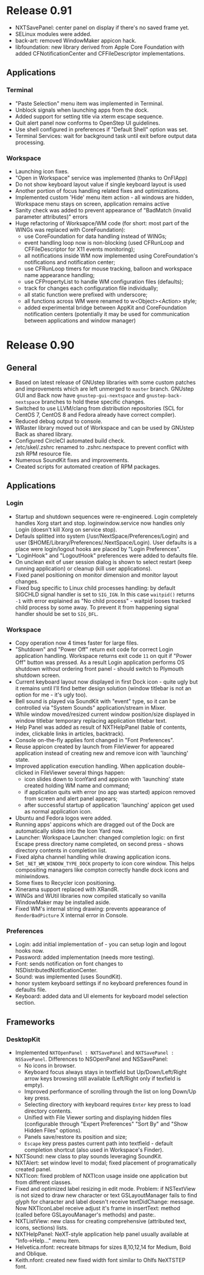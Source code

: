 # Release 0.91

- NXTSavePanel: center panel on display if there's no saved frame yet.
- SELinux modules were added.
- back-art: removed WindowMaker appicon hack.
- libfoundation: new library derived from Apple Core Foundation with added CFNotificationCenter and CFFileDescriptor implementations.

Applications
---
### Terminal
- "Paste Selection" menu item was implemented in Terminal.
- Unblock signals when launching apps from the dock.
- Added support for setting title via xterm escape sequence.
- Quit alert panel now conforms to OpenStep UI guidelines.
- Use shell configured in preferences if "Default Shell" option was set.
- Terminal Services: wait for background task until exit before output data processing.

### Workspace
- Launching icon fixes.
- "Open in Workspace" service was implemented (thanks to OnFlApp)
- Do not show keyboard layout value if single keyboard layout is used
- Another portion of focus handling related fixes and optimizations.
- Implemented custom 'Hide' menu item action - all windows are hidden, Workspace menu stays on screen, application remains active
- Sanity check was added to prevent appearance of "BadMatch (invalid parameter attributes)" errors
- Huge refactoring of Worksapce/WM code (for short: most part of the WINGs was replaced with CoreFoundation): 
  - use CoreFoundation for data handling instead of WINGs;
  - event handling loop now is non-blocking (used CFRunLoop and CFFileDescriptor for X11 events monitoring);
  - all notifications inside WM now implemented using CoreFoundation's notifications and notification center;
  - use CFRunLoop timers for mouse tracking, balloon and workspace name appearance handling;
  - use CFPropertyList to handle WM configuration files (defaults);
  - track for changes each configuration file individually;
  - all static function were prefixed with underscore;
  - all functions across WM were renamed to w\<Object\>\<Action\> style;
  - added experimental bridge between AppKit and CoreFoundation notification centers (potentially it may be used for communication between applications and window manager)

# Release 0.90

General
---
- Based on latest release of GNUstep libraries with some custom patches and improvements which are left unmerged to `master` branch. GNUstep GUI and Back now have `gnustep-gui-nextspace` and `gnustep-back-nextspace` branches to hold these specific changes.
- Switched to use LLVM/clang from distribution repositories (SCL for CentOS 7, CentOS 8 and Fedora already have correct compiler).
- Reduced debug output to console.
- WRaster library moved out of Workspace and can be used by GNUstep Back as shared library.
- Configured CircleCI automated build check.
- /etc/skel/.zshrc renamed to .zshrc.nextspace to prevent conflict with zsh RPM resource file.
- Numerous SoundKit fixes and improvements.
- Created scripts for automated creation of RPM packages.

Applications
---
### Login
- Startup and shutdown sequences were re-engineered. Login completely handles Xorg start and stop. loginwindow.service now handles only Login (doesn't kill Xorg on service stop).
- Defauls splitted into system (/usr/NextSpace/Preferences/Login) and user ($HOME/Library/Preferences/.NextSpace/Login). User defaults is a place were login/logout hooks are placed by "Login Preferences".
- "LoginHook" and "LogoutHook" preferences were added to defaults file.
- On unclean exit of user session dialog is shown to select restart (keep running application) or cleanup (kill user applications).
- Fixed panel positioning on monitor dimension and monitor layout changes.
- Fixed bug specific to Linux child processes handling: by default SIGCHLD signal handler is set to `SIG_IGN`. In this case `waitpid()` returns `-1` with error explained as "No child process" - waitpid looses tracked child process by some away. To prevent it from happening signal handler should be set to `SIG_DFL`.

### Workspace
  - Copy operation now 4 times faster for large files.
  - "Shutdown" and "Power Off" return exit code for correct Login application handling. Workspace returns exit code `11` on quit if "Power Off" button was pressed. As a result Login application performs OS shutdown without ordering front panel - should switch to Plymouth shutdown screen.
  - Current keyboard layout now displayed in first Dock icon - quite ugly but it remains until I'll find better design solution (window titlebar is not an option for me - it's ugly too).
  - Bell sound is played via SoundKit with "event" type, so it can be controlled via "System Sounds" application/stream in Mixer.
  - While window moved/resized current window position/size displayed in window titlebar temporary replacing application titlebar text.
  - Help Panel was added as result of NXTHelpPanel (table of contents, index, clickable links in articles, backtrack).
  - Console on-the-fly applies font changed in "Font Preferences".
  - Reuse appicon created by launch from FileViewer for appeared application instead of creating new and remove icon with 'launching' state.
  - Improved application execution handling. When application double-clicked in FileViewer several things happen:
    - icon slides down to IconYard and appicon with 'launching' state created holding WM name and command;
    - if application quits with error (no app was started) appicon removed from screen and alert panel appears;
    - after successful startup of application 'launching' appicon get used as normal application icon.
  - Ubuntu and Fedora logos were added.
  - Running apps' appicons which are dragged out of the Dock are automatically slides into the Icon Yard now.
  - Launcher: Workspace Launcher: changed completion logic: on first Escape press directory name completed, on second press - shows directory contents in completion list.
  - Fixed alpha channel handling while drawing application icons.
  - Set `_NET_WM_WINDOW_TYPE_DOCK` property to icon core window. This helps compositing managers like compton correctly handle dock icons and miniwindows.
  - Some fixes to Recycler icon positioning.
  - Xinerama support replaced with XRandR.
  - WINGs and WUtil libraries now compiled statically so vanilla WindowMaker may be installed aside.
  - Fixed WM's internal string drawing: prevents appearance of `RenderBadPicture` X internal error in Console.

### Preferences
  - Login: add initial implementation of - you can setup login and logout hooks now.
  - Password: added implementation (needs more testing).
  - Font: sends notification on font changes to NSDistributedNotificationCenter.
  - Sound: was implemented (uses SoundKit).
  - honor system keyboard settings if no keyboard preferences found in defaults file.
  - Keyboard: added data and UI elements for keyboard model selection section.

Frameworks
---
### DesktopKit
  - Implemented `NXTOpenPanel : NXTSavePanel` and `NXTSavePanel : NSSavePanel`. Differences to NSOpenPanel and NSSavePanel:
    - No icons in browser.
    - Keyboard focus always stays in textfield but Up/Down/Left/Right arrow keys browsing still available (Left/Right only if texfield is empty).
    - Improved performance of scrolling through the list on long Down/Up key press.
    - Selecting directory with keyboard requires `Enter` key press to load directory contents.
    - Unified with File Viewer sorting and displaying hidden files (configurable through "Expert Preferences" "Sort By" and "Show Hidden Files" options).
    - Panels save/restore its position and size;
    - `Escape` key press pastes current path into textfield - default completion shortcut (also used in Workspace's Finder).  
  - NXTSound: new class to play sounds leveraging SoundKit.
  - NXTAlert: set window level to modal; fixed placement of programatically created panel.
  - NXTIcon: fixed problem of NXTIcon usage inside one application but from different classes.
  - Fixed and optimized label resizing in edit mode. Problem: if NSTextView is not sized to draw new character or text GSLayoutManager fails to find glyph for character and label doesn't receive textDidChange: message. Now NXTIconLabel receive adjust it's frame in insertText: method (called before GSLayouManager's methods) and paste:.
  - NXTListView: new class for creating comprehensive (attributed text, icons, sections) lists.
  - NXTHelpPanel: NeXT-style application help panel usually available at "Info->Help..." menu item.
  - Helvetica.nfont: recreate bitmaps for sizes 8,10,12,14 for Medium, Bold and Oblique.
  - Keith.nfont: created new fixed width font similar to Ohlfs NeXTSTEP font.
